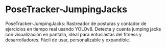 # PoseTracker-JumpingJacks
PoseTracker-JumpingJacks: Rastreador de posturas y contador de ejercicios en tiempo real usando YOLOv8. Detecta y cuenta jumping jacks con visualización en pantalla, ideal para entusiastas del fitness y desarrolladores. Fácil de usar, personalizable y expandible.
